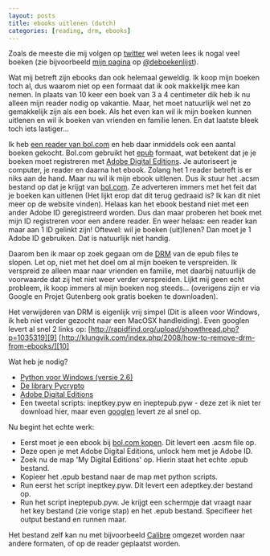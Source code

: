 ```yaml
---
layout: posts
title: ebooks uitlenen (dutch)
categories: [reading, drm, ebooks]
---
```

Zoals de meeste die mij volgen op [twitter][1] wel weten lees ik nogal veel boeken (zie bijvoorbeeld [mijn pagina][2] op [@deboekenlijst][3]).
 
Wat mij betreft zijn ebooks dan ook helemaal geweldig. Ik koop mijn boeken toch al, dus waarom niet op een formaat dat ik ook makkelijk mee kan nemen. In plaats van 10 keer een boek van 3 a 4 centimeter dik heb ik nu alleen mijn reader nodig op vakantie. Maar, het moet natuurlijk wel net zo gemakkelijk zijn als een boek. Als het even kan wil ik mijn boeken kunnen uitlenen en wil ik boeken van vrienden en familie lenen. En dat laatste bleek toch iets lastiger...
 
Ik heb [een reader van bol.com][4] en heb daar inmiddels ook een aantal boeken gekocht. Bol.com gebruikt het [epub][5] formaat, wat betekent dat je je boeken moet registreren met [Adobe Digital Editions][6]. Je autoriseert je computer, je reader en daarna het ebook. Zolang het 1 reader betreft is er niks aan de hand. Maar nu wil ik mijn ebook uitlenen. Dus ik stuur het .acsm bestand op dat je krijgt van [bol.com][7]. Ze adverteren immers met het feit dat je boeken kan uitlenen (Het lijkt erop dat dit terug gedraaid is? Ik kan dit niet meer op de website vinden). Helaas kan het ebook bestand niet met een ander Adobe ID geregistreerd worden. Dus dan maar proberen het boek met mijn ID registreren voor een andere reader. En weer helaas: een reader kan maar aan 1 ID gelinkt zijn! Oftewel: wil je boeken (uit)lenen? Dan moet je 1 Adobe ID gebruiken. Dat is natuurlijk niet handig.
 
Daarom ben ik maar op zoek gegaan om de [DRM][8] van de epub files te slopen. Let op, niet met het doel om al mijn boeken te verspreiden. Ik verspreid ze alleen maar naar vrienden en familie, met daarbij natuurlijk de voorwaarde dat zij het niet weer verder verspreiden. Lijkt mij geen echt probleem, ik koop immers al mijn boeken nog steeds... (overigens zijn er via Google en Projet Gutenberg ook gratis boeken te downloaden).
 
Het verwijderen van DRM is eigenlijk vrij simpel (Dit is alleen voor Windows, ik heb niet verder gezocht naar een MacOSX handleiding). Even googlen levert al snel 2 links op:
[http://rapidfind.org/upload/showthread.php?p=1035319][9]
[http://klungvik.com/index.php/2008/how-to-remove-drm-from-ebooks/][10]
 
Wat heb je nodig? 
+ [Python voor Windows (versie 2.6)][11]
+ [De library Pycrypto][12]
+ [Adobe Digital Editions][13]
+ Een tweetal scripts: ineptkey.pyw en ineptepub.pyw - deze zet ik niet ter download hier, maar even [googlen][14] levert ze al snel op.
 
Nu begint het echte werk:
+ Eerst moet je een ebook bij [bol.com kopen][7]. Dit levert een .acsm file op.
+ Deze open je met Adobe Digital Editions, unlock hem met je Adobe ID.
+ Zoek nu de map 'My Digital Editions' op. Hierin staat het echte .epub bestand.
+ Kopieer het .epub bestand naar de map met python scripts.
+ Run eerst het script ineptkey.pyw. Dit levert een adeptkey.der bestand op.
+ Run het script ineptepub.pyw. Je krijgt een schermpje dat vraagt naar het key bestand (zie vorige stap) en het .epub bestand. Specifieer het output bestand en runnen maar.
 
Het bestand zelf kan nu met bijvoorbeeld [Calibre][15] omgezet worden naar andere formaten, of op de reader geplaatst worden.

[1]: http://twitter.com/michielovereem
[2]: http://deboekenlijst.ixmucane.nl/michielovereem.html
[3]: http://twitter.com/deboekenlijst
[4]: http://www.bol.com/nl/p/elektronica/sony-reader-pocket-edition-zilver/9000000006931121/index.html
[5]: http://en.wikipedia.org/wiki/EPUB
[6]: http://en.wikipedia.org/wiki/Adobe_Digital_Editions
[7]: http://nl.bol.com/
[8]: http://nl.wikipedia.org/wiki/Digital_Rights_Management
[9]: http://rapidfind.org/upload/showthread.php?p=1035319
[10]: http://klungvik.com/index.php/2008/how-to-remove-drm-from-ebooks/
[11]: http://www.python.org/download/releases/2.6.3/
[12]: http://www.voidspace.org.uk/python/modules.shtml#pycrypto
[13]: http://www.adobe.com/products/digitaleditions/
[14]: http://www.google.nl/search?hl=nl&rlz=1C1GGLS_nlNL343NL343&q=ineptkey.pyw+ineptepub.pyw&btnG=Zoeken&meta=
[15]: http://calibre.kovidgoyal.net/